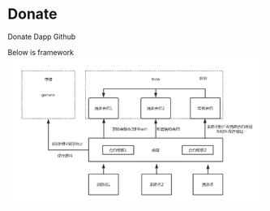 # Donate
Donate Dapp Github

Below is framework
![image](https://github.com/HiZhongxh/Donate/blob/master/framework.jpg?raw=true)
